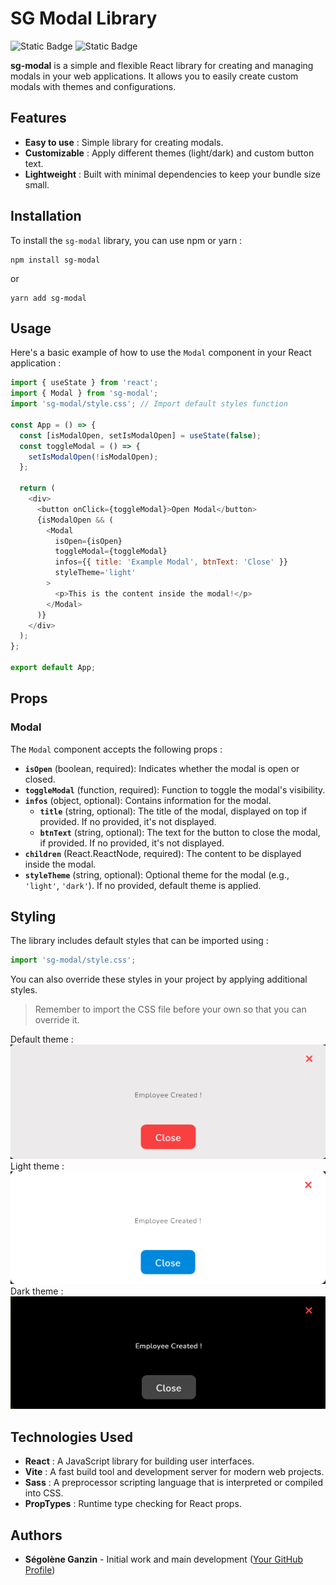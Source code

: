 # SG Modal Library

![Static Badge](https://img.shields.io/badge/Made_with-ReactJS-blue)
![Static Badge](https://img.shields.io/badge/Publish_on-npm-red)

**sg-modal** is a simple and flexible React library for creating and managing modals in your web applications.
It allows you to easily create custom modals with themes and configurations.

## Features

- **Easy to use** : Simple library for creating modals.
- **Customizable** : Apply different themes (light/dark) and custom button text.
- **Lightweight** : Built with minimal dependencies to keep your bundle size small.

## Installation

To install the `sg-modal` library, you can use npm or yarn :

```
npm install sg-modal
```

or

```
yarn add sg-modal
```

## Usage

Here's a basic example of how to use the `Modal` component in your React application :

```javascript
import { useState } from 'react';
import { Modal } from 'sg-modal';
import 'sg-modal/style.css'; // Import default styles function

const App = () => {
  const [isModalOpen, setIsModalOpen] = useState(false);
  const toggleModal = () => {
    setIsModalOpen(!isModalOpen);
  };

  return (
    <div>
      <button onClick={toggleModal}>Open Modal</button>
      {isModalOpen && (
        <Modal
          isOpen={isOpen}
          toggleModal={toggleModal}
          infos={{ title: 'Example Modal', btnText: 'Close' }}
          styleTheme='light'
        >
          <p>This is the content inside the modal!</p>
        </Modal>
      )}
    </div>
  );
};

export default App;
```

## Props

### Modal

The `Modal` component accepts the following props :

- **`isOpen`** (boolean, required): Indicates whether the modal is open or closed.
- **`toggleModal`** (function, required): Function to toggle the modal's visibility.
- **`infos`** (object, optional): Contains information for the modal.
  - **`title`** (string, optional): The title of the modal, displayed on top if provided. If no provided, it's not displayed.
  - **`btnText`** (string, optional): The text for the button to close the modal, if provided. If no provided, it's not displayed.
- **`children`** (React.ReactNode, required): The content to be displayed inside the modal.
- **`styleTheme`** (string, optional): Optional theme for the modal (e.g., `'light'`, `'dark'`). If no provided, default theme is applied.

## Styling

The library includes default styles that can be imported using :

```javascript
import 'sg-modal/style.css';
```

You can also override these styles in your project by applying additional styles.

> Remember to import the CSS file before your own so that you can override it.

Default theme : <br>
![Default theme screenshot](./src/assets/defaultTheme.png) <br>
Light theme : <br>
![Light theme screenshot](./src/assets/lightTheme.png) <br>
Dark theme : <br>
![Dark theme screenshot](./src/assets/darkTheme.png) <br>

## Technologies Used

- **React** : A JavaScript library for building user interfaces.
- **Vite** : A fast build tool and development server for modern web projects.
- **Sass** : A preprocessor scripting language that is interpreted or compiled into CSS.
- **PropTypes** : Runtime type checking for React props.

## Authors

- **Ségolène Ganzin** - Initial work and main development ([Your GitHub Profile](https://github.com/segoleneganzin/))

